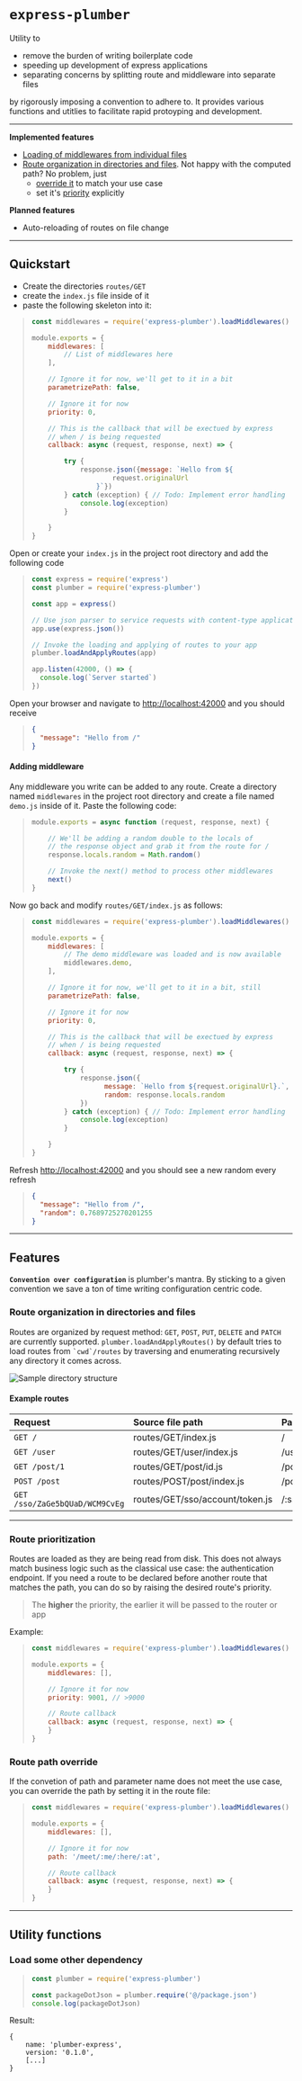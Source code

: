 # `express-plumber`

Utility to 


- remove the burden of writing  boilerplate code
- speeding up development of express applications
- separating concerns by splitting route and middleware into separate files


by rigorously imposing a convention to adhere to. It provides various functions
 and utitlies to facilitate rapid protoyping and development.

---

__Implemented features__

  - [Loading of middlewares from individual files](#adding-middleware)
  - [Route organization in directories and files](#route-organization-in-directories-and-files). Not happy with the computed path? No problem, just 
    - [override it](#route-path-override)  to match your use case
    - set it's [priority](#route-prioritization) explicitly

__Planned features__

- Auto-reloading of routes on file change

---

## Quickstart

- Create the directories `routes/GET`
- create the `index.js` file inside of it
- paste the following skeleton into it:

> ```javascript
> const middlewares = require('express-plumber').loadMiddlewares()
> 
> module.exports = {
>     middlewares: [
>         // List of middlewares here
>     ],
> 
>     // Ignore it for now, we'll get to it in a bit
>     parametrizePath: false,
>
>     // Ignore it for now
>     priority: 0,
>
>     // This is the callback that will be exectued by express
>     // when / is being requested
>     callback: async (request, response, next) => {
> 
>         try {
>             response.json({message: `Hello from ${
>                     request.originalUrl
>                 }`})
>         } catch (exception) { // Todo: Implement error handling
>             console.log(exception)
>         }
> 
>     }
> }
> ```

Open or create your `index.js` in the project root directory and add the following code

> ```javascript
> const express = require('express')
> const plumber = require('express-plumber')
> 
> const app = express()
>
> // Use json parser to service requests with content-type application/json
> app.use(express.json())
>
> // Invoke the loading and applying of routes to your app 
> plumber.loadAndApplyRoutes(app)
> 
> app.listen(42000, () => {
>   console.log(`Server started`)
> })
> ```

Open your browser and navigate to [http://localhost:42000](http://localhost:42000) and you should receive

> ```json
> {
>   "message": "Hello from /"
> }
> ```

#### Adding middleware

Any middleware you write can be added to any route. Create a directory named `middlewares` in the project root directory and create a file named `demo.js` inside of it. Paste the following code:

> ```javascript
> module.exports = async function (request, response, next) {
> 
>     // We'll be adding a random double to the locals of 
>     // the response object and grab it from the route for /
>     response.locals.random = Math.random()
> 
>     // Invoke the next() method to process other middlewares
>     next()
> }
> ```

Now go back and modify `routes/GET/index.js` as follows:

> ```javascript
> const middlewares = require('express-plumber').loadMiddlewares()
> 
> module.exports = {
>     middlewares: [
>         // The demo middleware was loaded and is now available
>         middlewares.demo,
>     ],
> 
>     // Ignore it for now, we'll get to it in a bit, still
>     parametrizePath: false,
>
>     // Ignore it for now
>     priority: 0,
> 
>     // This is the callback that will be exectued by express
>     // when / is being requested
>     callback: async (request, response, next) => {
> 
>         try {
>             response.json({
>                   message: `Hello from ${request.originalUrl}.`,
>                   random: response.locals.random
>             })
>         } catch (exception) { // Todo: Implement error handling
>             console.log(exception)
>         }
> 
>     }
> }
> ```

Refresh [http://localhost:42000](http://localhost:42000) and you should see a new random every refresh

> ```json
> {
>   "message": "Hello from /",
>   "random": 0.7689725270201255
> }

---

## Features

__`Convention over configuration`__ is plumber's mantra. By sticking to a given convention we save a ton of time writing configuration centric code.

### Route organization in directories and files

Routes are organized by request method: `GET`, `POST`, `PUT`, `DELETE` and  `PATCH` are currently supported. `plumber.loadAndApplyRoutes()` by default tries to load routes from `` `cwd`/routes `` by traversing and enumerating recursively any directory it comes across.

![Sample directory structure][structure]

#### Example routes

| Request           | Source file path              | Parsed route path | `parametrizePath` |
| :-                | :-                            | :-                | :-: |
| `GET /`           | routes/GET/index.js           |  /                |`false` |
| `GET /user`       | routes/GET/user/index.js      |  /user            |`false` |
| `GET /post/1`     | routes/GET/post/id.js         |  /post/:id        |`false` |
| `POST /post`      | routes/POST/post/index.js     |  /post            | `false` |
| `GET /sso/ZaGe5bQUaD/WCM9CvEg` | routes/GET/sso/account/token.js | /:sso/:account/:token | `true` |

---

### Route prioritization

Routes are loaded as they are being read from disk. This does not always match business logic such as the classical use case: the authentication endpoint. If you need a route to be declared before another route that matches the path, you can do so by raising the desired route's priority.

> The **higher** the priority, the earlier it will be passed to the router or app

Example:

> ```javascript
> const middlewares = require('express-plumber').loadMiddlewares()
> 
> module.exports = {
>     middlewares: [],
>
>     // Ignore it for now
>     priority: 9001, // >9000
>
>     // Route callback
>     callback: async (request, response, next) => {
>     }
> }
> ```

### Route path override

If the convetion of path and parameter name does not meet the use case, you can override the path by setting it in the route file:

> ```javascript
> const middlewares = require('express-plumber').loadMiddlewares()
> 
> module.exports = {
>     middlewares: [],
>
>     // Ignore it for now
>     path: '/meet/:me/:here/:at',
>
>     // Route callback
>     callback: async (request, response, next) => {
>     }
> }
> ```

---

## Utility functions

### Load some other dependency

> ```javascript
> const plumber = require('express-plumber')
> 
> const packageDotJson = plumber.require('@/package.json')
> console.log(packageDotJson)
> ```

Result: 

```
{
    name: 'plumber-express',
    version: '0.1.0',
    [...]
}
 ```

<!--

The packages provides the utilities to split routes into files and 
directories corresponding that then matches the route path.

#### Examples

| Request           | Source file path              | Request method |  Parsed route path |
| :-                | :-                            | :-             | :-                 |
| `GET /`           | routes/GET/index.js           | GET            | /                  |
| `GET /user`       | routes/GET/user/index.js      | GET            | /:user             |
| `GET /user/1`     | routes/GET/user/id.js         | GET            | /:user/:id         |
| `POST /user`      | routes/POST/user/index.js     | POST           | /:user             |




## Functions

### `loadRoutes(routeDirectory)`

Loads all route 

-->

[structure]: directory_structure.png "Logo Title Text 2"